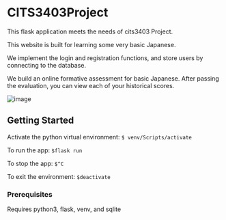 # CITS3403Project
This flask application meets the needs of cits3403 Project. 

This website is built for learning some very basic Japanese. 

We implement the login and registration functions, and store users by connecting to the database.

We build an online formative assessment for basic Japanese. After passing the evaluation, you can view each of your historical scores.

![image](https://user-images.githubusercontent.com/81564573/118383180-3cd0cd80-b62e-11eb-9fea-971b65a0a70f.png)


## Getting Started

Activate the python virtual environment:
`$ venv/Scripts/activate`

To run the app:
`$flask run`

To stop the app:
`$^C`

To exit the environment:
`$deactivate`

### Prerequisites

Requires python3, flask, venv, and sqlite
